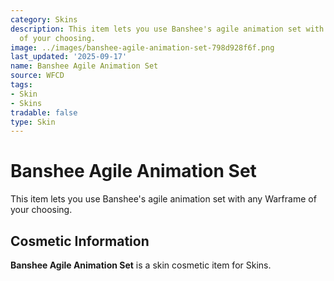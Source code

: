 ```yaml
---
category: Skins
description: This item lets you use Banshee's agile animation set with any Warframe
  of your choosing.
image: ../images/banshee-agile-animation-set-798d928f6f.png
last_updated: '2025-09-17'
name: Banshee Agile Animation Set
source: WFCD
tags:
- Skin
- Skins
tradable: false
type: Skin
---
```


# Banshee Agile Animation Set

This item lets you use Banshee's agile animation set with any Warframe of your choosing.

## Cosmetic Information

**Banshee Agile Animation Set** is a skin cosmetic item for Skins.

